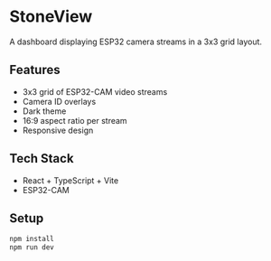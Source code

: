 # StoneView

A dashboard displaying ESP32 camera streams in a 3x3 grid layout.

## Features
- 3x3 grid of ESP32-CAM video streams
- Camera ID overlays
- Dark theme
- 16:9 aspect ratio per stream
- Responsive design

## Tech Stack
- React + TypeScript + Vite
- ESP32-CAM

## Setup
```bash
npm install
npm run dev
```
